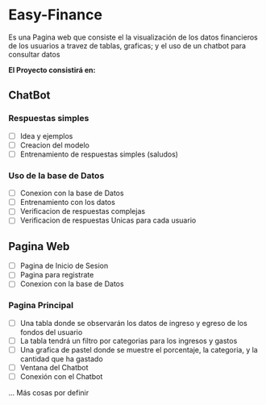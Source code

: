# Easy-Finance
Es una Pagina web que consiste el la visualización de los datos financieros de los usuarios a travez de tablas, graficas; y el uso de un chatbot para consultar datos

**El Proyecto consistirá en:**

## ChatBot 
### Respuestas simples
- [ ] Idea y ejemplos
- [ ] Creacion del modelo
- [ ] Entrenamiento de respuestas simples (saludos)
### Uso de la base de Datos
- [ ] Conexion con la base de Datos
- [ ] Entrenamiento con los datos
- [ ] Verificacion de respuestas complejas
- [ ] Verificacion de respuestas Unicas para cada usuario

## Pagina Web
- [ ] Pagina de Inicio de Sesion
- [ ] Pagina para registrate
- [ ] Conexion con la base de Datos
### Pagina Principal
- [ ] Una tabla donde se observarán los datos de ingreso y egreso de los fondos del usuario
- [ ] La tabla tendrá un filtro por categorias para los ingresos y gastos
- [ ] Una grafica de pastel donde se muestre el porcentaje, la categoria, y la cantidad que ha gastado
- [ ] Ventana del Chatbot
- [ ] Conexión con el Chatbot

... Más cosas por definir

